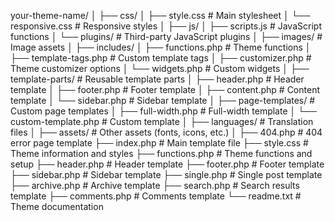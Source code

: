 your-theme-name/
│
├── css/
│   ├── style.css             # Main stylesheet
│   └── responsive.css        # Responsive styles
│
├── js/
│   ├── scripts.js            # JavaScript functions
│   └── plugins/              # Third-party JavaScript plugins
│
├── images/                   # Image assets
│
├── includes/
│   ├── functions.php         # Theme functions
│   ├── template-tags.php     # Custom template tags
│   ├── customizer.php        # Theme customizer options
│   └── widgets.php           # Custom widgets
│
├── template-parts/           # Reusable template parts
│   ├── header.php            # Header template
│   ├── footer.php            # Footer template
│   ├── content.php           # Content template
│   └── sidebar.php           # Sidebar template
│
├── page-templates/           # Custom page templates
│   ├── full-width.php        # Full-width template
│   └── custom-template.php   # Custom template
│
├── languages/                # Translation files
│
├── assets/                   # Other assets (fonts, icons, etc.)
│
├── 404.php                   # 404 error page template
├── index.php                 # Main template file
├── style.css                 # Theme information and styles
├── functions.php             # Theme functions and setup
├── header.php                # Header template
├── footer.php                # Footer template
├── sidebar.php               # Sidebar template
├── single.php                # Single post template
├── archive.php               # Archive template
├── search.php                # Search results template
├── comments.php              # Comments template
└── readme.txt                # Theme documentation
